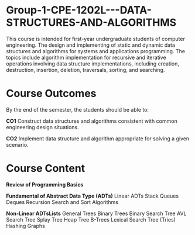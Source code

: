 # Group-1-CPE-1202L---DATA-STRUCTURES-AND-ALGORITHMS
This course is intended for first-year undergraduate students of computer engineering. The design and implementing of static and dynamic data structures and algorithms for systems and applications programming. The topics include algorithm implementation for recursive and iterative operations involving data structure implementations, including creation, destruction, insertion, deletion, traversals, sorting, and searching.


# Course Outcomes
By the end of the semester, the students should be able to:

**CO1**	Construct data structures and algorithms consistent with common engineering design situations.

**CO2**	Implement data structure and algorithm appropriate for solving a given scenario.

# Course Content
**Review of Programming Basics**

**Fundamental of Abstract Data Type (ADTs)**
Linear ADTs
Stack
Queues
Deques
Recursion
Search and Sort Algorithms

**Non-Linear ADTsLists**
General Trees
Binary Trees
Binary Search Tree
AVL Search Tree
Splay Tree
Heap Tree
B-Trees
Lexical Search Tree (Tries)
Hashing
Graphs
